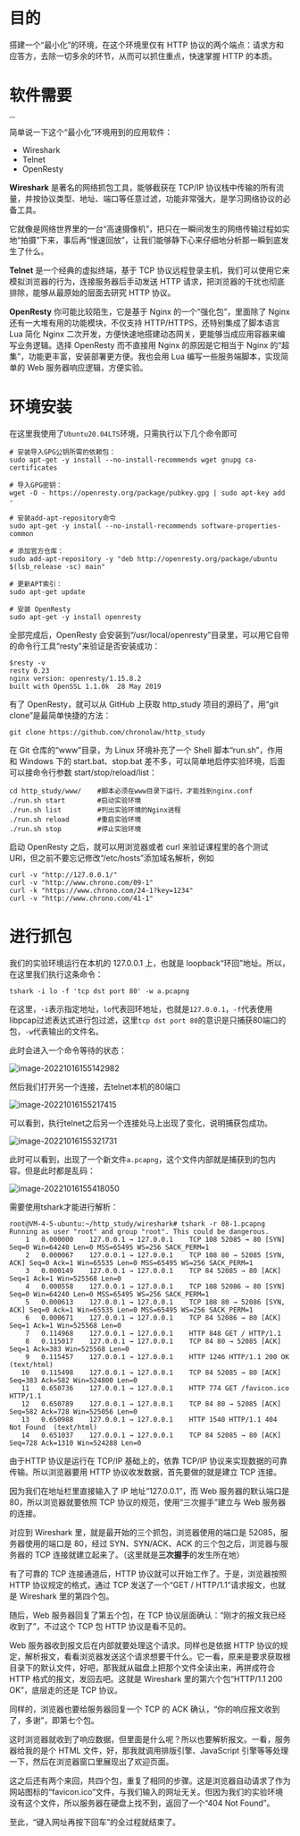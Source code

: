 # 目的

搭建一个“最小化”的环境，在这个环境里仅有 HTTP 协议的两个端点：请求方和应答方，去除一切多余的环节，从而可以抓住重点，快速掌握 HTTP 的本质。



# 软件需要

<img src="https://static001.geekbang.org/resource/image/85/0b/85cadf90dc96cf413afaf8668689ef0b.png?wh=3000*1681" alt="img" style="zoom: 25%;" />

简单说一下这个“最小化”环境用到的应用软件：

- Wireshark
- Telnet
- OpenResty

**Wireshark** 是著名的网络抓包工具，能够截获在 TCP/IP 协议栈中传输的所有流量，并按协议类型、地址、端口等任意过滤，功能非常强大，是学习网络协议的必备工具。

它就像是网络世界里的一台“高速摄像机”，把只在一瞬间发生的网络传输过程如实地“拍摄”下来，事后再“慢速回放”，让我们能够静下心来仔细地分析那一瞬到底发生了什么。

**Telnet** 是一个经典的虚拟终端，基于 TCP 协议远程登录主机，我们可以使用它来模拟浏览器的行为，连接服务器后手动发送 HTTP 请求，把浏览器的干扰也彻底排除，能够从最原始的层面去研究 HTTP 协议。

**OpenResty** 你可能比较陌生，它是基于 Nginx 的一个“强化包”，里面除了 Nginx 还有一大堆有用的功能模块，不仅支持 HTTP/HTTPS，还特别集成了脚本语言 Lua 简化 Nginx 二次开发，方便快速地搭建动态网关，更能够当成应用容器来编写业务逻辑。选择 OpenResty 而不直接用 Nginx 的原因是它相当于 Nginx 的“超集”，功能更丰富，安装部署更方便。我也会用 Lua 编写一些服务端脚本，实现简单的 Web 服务器响应逻辑，方便实验。

# 环境安装

在这里我使用了`Ubuntu20.04LTS`环境，只需执行以下几个命令即可

```shell
# 安装导入GPG公钥所需的依赖包：
sudo apt-get -y install --no-install-recommends wget gnupg ca-certificates

# 导入GPG密钥：
wget -O - https://openresty.org/package/pubkey.gpg | sudo apt-key add -

# 安装add-apt-repository命令
sudo apt-get -y install --no-install-recommends software-properties-common

# 添加官方仓库：
sudo add-apt-repository -y "deb http://openresty.org/package/ubuntu $(lsb_release -sc) main"

# 更新APT索引：
sudo apt-get update

# 安装 OpenResty
sudo apt-get -y install openresty
```

全部完成后，OpenResty 会安装到“/usr/local/openresty”目录里，可以用它自带的命令行工具“resty”来验证是否安装成功：

```shell
$resty -v
resty 0.23
nginx version: openresty/1.15.8.2
built with OpenSSL 1.1.0k  28 May 2019
```

有了 OpenResty，就可以从 GitHub 上获取 http_study 项目的源码了，用“git clone”是最简单快捷的方法：

```shell
git clone https://github.com/chronolaw/http_study
```

在 Git 仓库的“www”目录，为 Linux 环境补充了一个 Shell 脚本“run.sh”，作用和 Windows 下的 start.bat、stop.bat 差不多，可以简单地启停实验环境，后面可以接命令行参数 start/stop/reload/list：

```shell
cd http_study/www/    #脚本必须在www目录下运行，才能找到nginx.conf
./run.sh start        #启动实验环境
./run.sh list         #列出实验环境的Nginx进程
./run.sh reload       #重启实验环境
./run.sh stop         #停止实验环境
```

启动 OpenResty 之后，就可以用浏览器或者 curl 来验证课程里的各个测试 URI，但之前不要忘记修改“/etc/hosts”添加域名解析，例如

```shell
curl -v "http://127.0.0.1/"
curl -v "http://www.chrono.com/09-1"
curl -k "https://www.chrono.com/24-1?key=1234"
curl -v "http://www.chrono.com/41-1"
```



# 进行抓包

我们的实验环境运行在本机的 127.0.0.1 上，也就是 loopback“环回”地址。所以，在这里我们执行这条命令：

```shell
tshark -i lo -f 'tcp dst port 80' -w a.pcapng
```

在这里，`-i`表示指定地址，`lo`代表回环地址，也就是`127.0.0.1`，`-f`代表使用libpcap过滤表达式进行包过滤，这里`tcp dst port 80`的意识是只捕获80端口的包，`-w`代表输出的文件名。

此时会进入一个命令等待的状态：

![image-20221016155142982](https://coachhe-1305181419.cos.ap-guangzhou.myqcloud.com/Redis/image-20221016155142982.png)

然后我们打开另一个连接，去telnet本机的80端口

![image-20221016155217415](https://coachhe-1305181419.cos.ap-guangzhou.myqcloud.com/Redis/image-20221016155217415.png)

可以看到，执行telnet之后另一个连接处马上出现了变化，说明捕获包成功。

![image-20221016155321731](https://coachhe-1305181419.cos.ap-guangzhou.myqcloud.com/Redis/image-20221016155321731.png)

此时可以看到，出现了一个新文件`a.pcapng`，这个文件内部就是捕获到的包内容。但是此时都是乱码：

![image-20221016155418050](https://coachhe-1305181419.cos.ap-guangzhou.myqcloud.com/Redis/image-20221016155418050.png)

需要使用tshark才能进行解析：

```shell
root@VM-4-5-ubuntu:~/http_study/wireshark# tshark -r 08-1.pcapng 
Running as user "root" and group "root". This could be dangerous.
    1   0.000000    127.0.0.1 → 127.0.0.1    TCP 108 52085 → 80 [SYN] Seq=0 Win=64240 Len=0 MSS=65495 WS=256 SACK_PERM=1
    2   0.000067    127.0.0.1 → 127.0.0.1    TCP 108 80 → 52085 [SYN, ACK] Seq=0 Ack=1 Win=65535 Len=0 MSS=65495 WS=256 SACK_PERM=1
    3   0.000149    127.0.0.1 → 127.0.0.1    TCP 84 52085 → 80 [ACK] Seq=1 Ack=1 Win=525568 Len=0
    4   0.000558    127.0.0.1 → 127.0.0.1    TCP 108 52086 → 80 [SYN] Seq=0 Win=64240 Len=0 MSS=65495 WS=256 SACK_PERM=1
    5   0.000613    127.0.0.1 → 127.0.0.1    TCP 108 80 → 52086 [SYN, ACK] Seq=0 Ack=1 Win=65535 Len=0 MSS=65495 WS=256 SACK_PERM=1
    6   0.000671    127.0.0.1 → 127.0.0.1    TCP 84 52086 → 80 [ACK] Seq=1 Ack=1 Win=525568 Len=0
    7   0.114968    127.0.0.1 → 127.0.0.1    HTTP 848 GET / HTTP/1.1 
    8   0.115017    127.0.0.1 → 127.0.0.1    TCP 84 80 → 52085 [ACK] Seq=1 Ack=383 Win=525568 Len=0
    9   0.115457    127.0.0.1 → 127.0.0.1    HTTP 1246 HTTP/1.1 200 OK  (text/html)
   10   0.115498    127.0.0.1 → 127.0.0.1    TCP 84 52085 → 80 [ACK] Seq=383 Ack=582 Win=524800 Len=0
   11   0.650736    127.0.0.1 → 127.0.0.1    HTTP 774 GET /favicon.ico HTTP/1.1 
   12   0.650789    127.0.0.1 → 127.0.0.1    TCP 84 80 → 52085 [ACK] Seq=582 Ack=728 Win=525056 Len=0
   13   0.650988    127.0.0.1 → 127.0.0.1    HTTP 1540 HTTP/1.1 404 Not Found  (text/html)
   14   0.651037    127.0.0.1 → 127.0.0.1    TCP 84 52085 → 80 [ACK] Seq=728 Ack=1310 Win=524288 Len=0
```

由于HTTP 协议是运行在 TCP/IP 基础上的，依靠 TCP/IP 协议来实现数据的可靠传输。所以浏览器要用 HTTP 协议收发数据，首先要做的就是建立 TCP 连接。

因为我们在地址栏里直接输入了 IP 地址“127.0.0.1”，而 Web 服务器的默认端口是 80，所以浏览器就要依照 TCP 协议的规范，使用“三次握手”建立与 Web 服务器的连接。

对应到 Wireshark 里，就是最开始的三个抓包，浏览器使用的端口是 52085，服务器使用的端口是 80，经过 SYN、SYN/ACK、ACK 的三个包之后，浏览器与服务器的 TCP 连接就建立起来了。（这里就是**三次握手**的发生所在地）

有了可靠的 TCP 连接通道后，HTTP 协议就可以开始工作了。于是，浏览器按照 HTTP 协议规定的格式，通过 TCP 发送了一个“GET / HTTP/1.1”请求报文，也就是 Wireshark 里的第四个包。

随后，Web 服务器回复了第五个包，在 TCP 协议层面确认：“刚才的报文我已经收到了”，不过这个 TCP 包 HTTP 协议是看不见的。

Web 服务器收到报文后在内部就要处理这个请求。同样也是依据 HTTP 协议的规定，解析报文，看看浏览器发送这个请求想要干什么。它一看，原来是要求获取根目录下的默认文件，好吧，那我就从磁盘上把那个文件全读出来，再拼成符合 HTTP 格式的报文，发回去吧。这就是 Wireshark 里的第六个包“HTTP/1.1 200 OK”，底层走的还是 TCP 协议。

同样的，浏览器也要给服务器回复一个 TCP 的 ACK 确认，“你的响应报文收到了，多谢”，即第七个包。

这时浏览器就收到了响应数据，但里面是什么呢？所以也要解析报文。一看，服务器给我的是个 HTML 文件，好，那我就调用排版引擎、JavaScript 引擎等等处理一下，然后在浏览器窗口里展现出了欢迎页面。

这之后还有两个来回，共四个包，重复了相同的步骤。这是浏览器自动请求了作为网站图标的“favicon.ico”文件，与我们输入的网址无关。但因为我们的实验环境没有这个文件，所以服务器在硬盘上找不到，返回了一个“404 Not Found”。

至此，“键入网址再按下回车”的全过程就结束了。